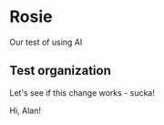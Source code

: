 # Rosie

Our test of using AI

## Test organization

Let's see if this change works - sucka!

Hi, Alan!
